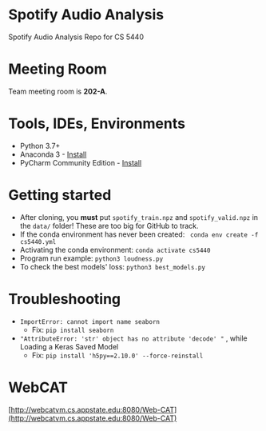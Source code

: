 # Spotify Audio Analysis
Spotify Audio Analysis Repo for CS 5440

# Meeting Room
Team meeting room is **202-A**.

# Tools, IDEs, Environments
 - Python 3.7+
 - Anaconda 3 - [Install](https://docs.anaconda.com/anaconda/install/)
 - PyCharm Community Edition - [Install](https://www.jetbrains.com/pycharm/download/)

# Getting started
 - After cloning, you **must** put `spotify_train.npz` and `spotify_valid.npz` in the `data/` folder! These are too big for GitHub to track.
 - If the conda environment has never been created: ` conda env create -f cs5440.yml`
 - Activating the conda environment: `conda activate cs5440`
 - Program run example: `python3 loudness.py`
 - To check the best models' loss: `python3 best_models.py`

# Troubleshooting
 - `ImportError: cannot import name seaborn`
   - Fix: `pip install seaborn`
 - `"AttributeError: 'str' object has no attribute 'decode' "` , while Loading a Keras Saved Model
   - Fix: `pip install 'h5py==2.10.0' --force-reinstall`
 
# WebCAT
[http://webcatvm.cs.appstate.edu:8080/Web-CAT](http://webcatvm.cs.appstate.edu:8080/Web-CAT)
